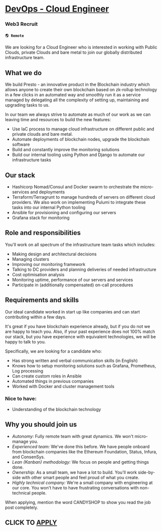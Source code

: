 # [DevOps - Cloud Engineer](https://www.remotewlb.com/apply/devops-cloud-engineer-78254)  
### Web3 Recruit  
#### `🌎 Remote`  

We are looking for a Cloud Engineer who is interested in working with Public Clouds, private Clouds and bare metal to join our globally distributed infrastructure team.  
  

## What we do

  
We build Presto - an innovative product in the Blockchain industry which allows anyone to create their own blockchain based on zk-rollup technology in a few clicks in an automated way and smoothly run it as a service managed by delegating all the complexity of setting up, maintaining and upgrading tasks to us.  
  
In our team we always strive to automate as much of our work as we can leaving time and resources to build the new features:

  * Use IaC process to manage cloud infrastructure on different public and private clouds and bare metal.
  * Automate deployments of blockchain nodes, upgrade the blockchain software
  * Build and constantly improve the monitoring solutions
  * Build our internal tooling using Python and Django to automate our infrastructure tasks

## Our stack

  

  * Hashicorp Nomad/Consul and Docker swarm to orchestrate the micro-services and deployments
  * Terraform/Terragrunt to manage hundreds of servers on different cloud providers. We also work on implementing Pulumi to integrate these tasks into our internal Python tooling
  * Ansible for provisioning and configuring our servers
  * Grafana stack for monitoring

  

## **Role and responsibilities**

  
You'll work on all spectrum of the infrastructure team tasks which includes:  

  * Making design and architectural decisions
  * Managing clusters
  * Improving our monitoring framework
  * Talking to DC providers and planning deliveries of needed infrastructure
  * Cost optimisation analysis
  * Monitoring uptime, performance of our servers and services
  * Participate in (additionally compensated) on-call procedures

## **Requirements and skills**

  
Our ideal candidate worked in start up like companies and can start contributing within a few days.  
  
It's great if you have blockchain experience already, but if you do not we are happy to teach you. Also, if your past experience does not 100% match our stack, but you have experience with equivalent technologies, we will be happy to talk to you.  
  
Specifically, we are looking for a candidate who:  

  * Has strong written and verbal communication skills (in English)
  * Knows how to setup monitoring solutions such as Grafana, Prometheus, Log processing
  * Can create custom roles in Ansible
  * Automated things in previous companies
  * Worked with Docker and cluster management tools

  

### Nice to have:

  * Understanding of the blockchain technology

  

## **Why you should join us**

  * _Autonomy:_ Fully remote team with great dynamics. We won't micro-manage you.
  * _Experienced team:_ We've done this before. We have people onboard from blockchain companies like the Ethereum Foundation, Status, Infura, and ConsenSys.
  * _Lean (Kanban) methodology:_ We focus on people and getting things done.
  * _Ownership:_ As a small team, we have a lot to build. You'll work side-by-side with other smart people and feel proud of what you create.
  * _Highly technical company:_ We're a small company with engineering at our core. You won't have to have frustrating conversations with non-technical people.

  

  

  

  

When applying, mention the word CANDYSHOP to show you read the job post completely.  
## CLICK TO [APPLY](https://www.remotewlb.com/apply/devops-cloud-engineer-78254)

